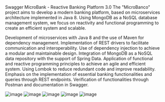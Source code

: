Swagger MicroBank - Reactive Banking Platform 3.0
The "MicroBanco" project aims to develop a modern banking platform, based on microservices architecture implemented in Java 8. Using MongoDB as a NoSQL database management system, we focus on reactivity and functional programming to create an efficient system and scalable.

Development of microservices with Java 8 and the use of Maven for dependency management.
Implementation of REST drivers to facilitate communication and interoperability.
Use of dependency injection to achieve a modular and maintainable design.
Integration of MongoDB as a NoSQL data repository with the support of Spring Data.
Application of functional and reactive programming principles to achieve an agile and efficient system.
Using Lombok to reduce redundant code and improve readability.
Emphasis on the implementation of essential banking functionalities and queries through REST endpoints.
Verification of functionalities through Postman and documentation in Swagger.

![image](https://github.com/raiszbook/micro/assets/33364775/a6440927-c325-4010-9340-5937dcd85233)
![image](https://github.com/raiszbook/micro/assets/33364775/302e3465-0be5-46ee-a06c-c03aba48dd99)
![image](https://github.com/raiszbook/micro/assets/33364775/df4b6cc9-8868-4a8b-886b-08e4d23bc4bd)
![image](https://github.com/raiszbook/micro/assets/33364775/b99f80ff-f416-4cf4-bec4-c67a9b500641)
![image](https://github.com/raiszbook/micro/assets/33364775/ce948d6a-dd1f-47b4-b8d3-33f45798f5e6)

